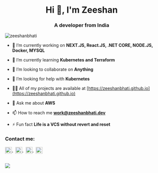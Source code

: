 <h1 align="center">Hi 👋, I'm Zeeshan</h1>
<h3 align="center">A developer from India</h3>

<p align="left"> <img src="https://komarev.com/ghpvc/?username=zeeshanbhati&label=Profile%20views&color=0e75b6&style=flat" alt="zeeshanbhati" /> </p>

- 🔭 I’m currently working on **NEXT.JS, React.JS, .NET CORE, NODE.JS, Docker, MYSQL**

- 🌱 I’m currently learning **Kubernetes and Terraform**

- 👯 I’m looking to collaborate on **Anything**

- 🤝 I’m looking for help with **Kubernetes**

- 👨‍💻 All of my projects are available at [https://zeeshanbhati.github.io](https://zeeshanbhati.github.io)

- 💬 Ask me about **AWS**

- 📫 How to reach me **work@zeeshanbhati.dev**

- ⚡ Fun fact **Life is a VCS without revert and reset**

<h3 align="left">Contact me:</h3>
<a href="https://www.linkedin.com/in/zeeshanbhati99/">
  <img align="center" alt="Linkedin" width="22px" src="https://img.icons8.com/color/48/000000/linkedin.png" />
</a>
&nbsp
<a href="https://github.com/zeeshanbhati">
  <img align="center" alt="Github" width="22px" src="https://cdn.jsdelivr.net/npm/simple-icons@v3/icons/github.svg" />
</a>
 &nbsp 
<a href="https://www.hackerrank.com/18ce008">
  <img align="center" alt="Hackerrank" width="22px" src="https://user-images.githubusercontent.com/53969232/90065896-96584480-dd0a-11ea-82ec-18c0ad5eae34.png" />
</a>
&nbsp
<a href="https://twitter.com/zeeshan__07">
  <img align="center" alt="Twitter" width="22px" src="https://img.icons8.com/fluent/48/000000/twitter.png" />
</a>
<br/><br/>


![](https://github-readme-stats.vercel.app/api?username=zeeshanbhati&&show_icons=true&title_color=ffffff&icon_color=bb2acf&text_color=daf7dc&bg_color=151515)

